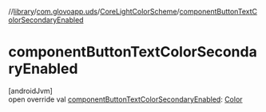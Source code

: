 //[library](../../../index.md)/[com.glovoapp.uds](../index.md)/[CoreLightColorScheme](index.md)/[componentButtonTextColorSecondaryEnabled](component-button-text-color-secondary-enabled.md)

# componentButtonTextColorSecondaryEnabled

[androidJvm]\
open override val [componentButtonTextColorSecondaryEnabled](component-button-text-color-secondary-enabled.md): [Color](https://developer.android.com/reference/kotlin/androidx/compose/ui/graphics/Color.html)
